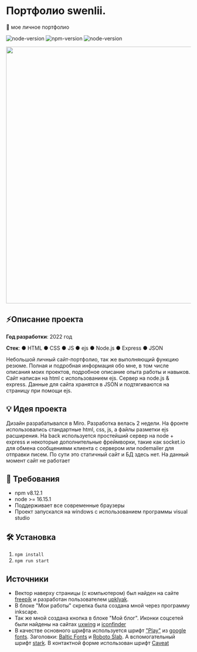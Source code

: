 # Портфолио swenlii.
👤 мое личное портфолио

![node-version](https://img.shields.io/badge/license-Apache-blue)
![npm-version](https://img.shields.io/badge/npm-8.12.1-red) 
![node-version](https://img.shields.io/badge/node->=16.15.1-green)

<div align="center">
<img src="https://swenlii.github.io/img/projects/portfolio.png" width="700px">
</div>

## ⚡Описание проекта

**Год разработки**: 2022 год

**Стек**: ● HTML ● CSS ● JS ● ejs ● Node.js ● Express ● JSON

Небольшой личный сайт-портфолио, так же выполняющий функцию резюме. Полная и подробная информация обо мне, в том числе описания моих проектов, подробное описание опыта работы и навыков. Сайт написан на html с использованием ejs. Сервер на node.js & express. Данные для сайта хранятся в JSON и подтягиваются на страницу при помощи ejs.

## 💡 Идея проекта
Дизайн разрабатывался в Miro. Разработка велась 2 недели. На фронте использовались стандартные html, css, js, а файлы разметки ejs расширения. На back используется простейший сервер на node + express и некоторые дополнительные фреймворки, такие как socket.io для обмена сообщениями клиента с сервером или nodemailer для отправки писем. По сути это статичный сайт и БД здесь нет. На данный момент сайт не работает

## 📝 Требования
- npm v8.12.1
- node >= 16.15.1
- Поддерживает все современные браузеры
- Проект запускался на windows с использованием программы visual studio

## 🛠️ Установка

1. `npm install`
2. `npm run start`

## Источники

- Вектор наверху страницы (с компьютером) был найден на сайте [freepik](https://ru.freepik.com) и разработан пользователем [upklyak](https://ru.freepik.com/author/upklyak). 
- В блоке "Мои работы" скрепка была создана мной через программу inkscape. 
- Так же мной создана кнопка в блоке "Мой блог". Иконки соцсетей были найдены на сайтах [uxwing](https://uxwing.com/) и [iconfinder](https://www.iconfinder.com/)
- В качестве основного шрифта используется шрифт ["Play"](https://fonts.google.com/specimen/Play) из [google fonts](https://fonts.google.com). Заголовки: [Baltic Fonts](https://fontesk.com/baltic-fonts/) и [Roboto Slab](https://fonts.google.com/specimen/Roboto+Slab). А вспомогательный шрифт [stark](https://fontstorage.com/ru/font/paulo-r/stark). В контактной форме использован шрифт [Caveat](https://fonts.google.com/specimen/Caveat)
